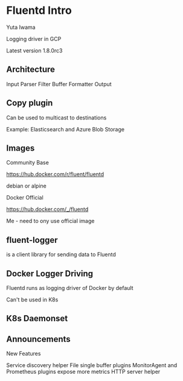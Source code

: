 # Fluentd Intro

Yuta Iwama

Logging driver in GCP

Latest version 1.8.0rc3

## Architecture

Input
Parser
Filter
Buffer
Formatter
Output


## Copy plugin 

Can be used to multicast to destinations

Example:  Elasticsearch and Azure Blob Storage

## Images

Community Base

https://hub.docker.com/r/fluent/fluentd


debian or alpine


Docker Official

https://hub.docker.com/_/fluentd


Me - need to ony use official image


## fluent-logger

is a client library for sending data to Fluentd

## Docker Logger Driving

Fluentd runs as logging driver of Docker by default

Can't be used in K8s

## K8s Daemonset


## Announcements 

New Features

Service discovery helper
File single buffer plugins
MonitorAgent and Prometheus plugins expose more metrics
HTTP server helper

